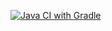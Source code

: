 [![Java CI with Gradle](https://github.com/alexzh14/web_selenium_selenide/actions/workflows/gradle.yml/badge.svg)](https://github.com/alexzh14/web_selenium_selenide/actions/workflows/gradle.yml)